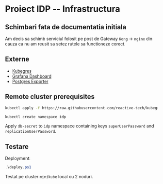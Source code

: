 # Proiect IDP -- Infrastructura

## Schimbari fata de documentatia initiala
Am decis sa schimb serviciul folosit pe post de Gateway `Kong` -> `nginx` din
cauza ca nu am reusit sa setez rutele sa functioneze corect.

## Externe
  - [Kubegres](https://www.kubegres.io/)
  - [Grafana Dashboard](https://grafana.com/grafana/dashboards/315-kubernetes-cluster-monitoring-via-prometheus/)
  - [Postgres Exporter](https://github.com/prometheus-community/postgres_exporter)

## Remote cluster prerequisites
```bash
kubectl apply -f https://raw.githubusercontent.com/reactive-tech/kubegres/v1.18/kubegres.yaml
```
```bash
kubectl create namespace idp
```

Apply `db-secret` to `idp` namespace containing keys `superUserPassword` and `replicationUserPassword`.
## Testare
Deployment:
```powershell
.\deploy.ps1
```
Testat pe cluster `minikube` local cu 2 noduri.